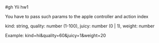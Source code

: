 #gh Yii hw1

You have to pass such params to the apple controller and action index

kind: string, quality: number (1-100), juicy: number (0 | 1), weight: number

Example: kind=hi&quality=60&juicy=1&weight=20